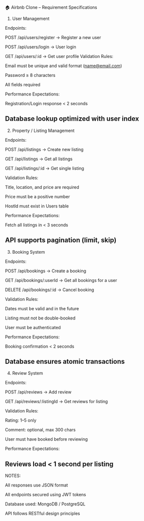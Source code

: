 🏠 Airbnb Clone – Requirement Specifications
1. User Management

Endpoints:

POST /api/users/register → Register a new user

POST /api/users/login → User login

GET /api/users/:id → Get user profile
Validation Rules:

Email must be unique and valid format (name@email.com)

Password ≥ 8 characters

All fields required

Performance Expectations:

Registration/Login response < 2 seconds

Database lookup optimized with user index
------------------------------------------------------
2. Property / Listing Management

Endpoints:

POST /api/listings → Create new listing

GET /api/listings → Get all listings

GET /api/listings/:id → Get single listing

Validation Rules:

Title, location, and price are required

Price must be a positive number

HostId must exist in Users table

Performance Expectations:

Fetch all listings in < 3 seconds

API supports pagination (limit, skip)
------------------------------------------------------
3. Booking System

Endpoints:

POST /api/bookings → Create a booking

GET /api/bookings/:userId → Get all bookings for a user

DELETE /api/bookings/:id → Cancel booking

Validation Rules:

Dates must be valid and in the future

Listing must not be double-booked

User must be authenticated

Performance Expectations:

Booking confirmation < 2 seconds

Database ensures atomic transactions
--------------------------------------------------------
4. Review System

Endpoints:

POST /api/reviews → Add review

GET /api/reviews/:listingId → Get reviews for listing

Validation Rules:

Rating: 1–5 only

Comment: optional, max 300 chars

User must have booked before reviewing

Performance Expectations:

Reviews load < 1 second per listing
------------------------------------------------------
NOTES:

All responses use JSON format

All endpoints secured using JWT tokens

Database used: MongoDB / PostgreSQL

API follows RESTful design principles
